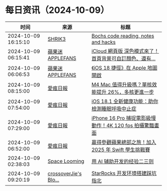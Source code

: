 ﻿# 每日资讯（2024-10-09）

|时间|来源|标题|
|---|---|---|
|2024-10-09 16:15:10|[SHRIK3](https://shrik3.com/index.xml)|[Bochs code reading, notes and hacks](https://shrik3.com/post/bochs/)|
|2024-10-09 06:15:41|[蘋果迷 APPLEFANS](https://applefans.today/feed/)|[iCloud 網頁版 深色模式來了！首頁背景可自訂顏色、還有…](https://applefans.today/2024-10-icloud-web-interface-new-features/)|
|2024-10-09 06:06:53|[蘋果迷 APPLEFANS](https://applefans.today/feed/)|[《iOS 18 捷徑》在 Apple 地圖開啟](https://applefans.today/2024-10-ios-18-shortcuts-google-maps-to-apple-maps/)|
|2024-10-09 08:15:00|[愛瘋日報](http://www.iphonetaiwan.org/feeds/posts/default)|[M4 Mac 值得升級嗎？單核效能提升 26%，多核更進一步](https://www.iphonetaiwan.org/2024/10/m4-mac-geekbench-performance.html)|
|2024-10-09 07:54:00|[愛瘋日報](http://www.iphonetaiwan.org/feeds/posts/default)|[iOS 18.1 全新健康功能：助你檢測睡眠呼吸中止症](https://www.iphonetaiwan.org/2024/10/ios-18-1-sleep-apnea-detection.html)|
|2024-10-09 07:29:00|[愛瘋日報](http://www.iphonetaiwan.org/feeds/posts/default)|[iPhone 16 Pro 捕捉電影級慢動作！4K 120 fps 拍攝驚豔畫面](https://www.iphonetaiwan.org/2024/10/iphone16-pro-slow-motion-capture.html)|
|2024-10-09 06:52:00|[愛瘋日報](http://www.iphonetaiwan.org/feeds/posts/default)|[贏得參觀蘋果總部之旅！加入 2025 年 Swift 學生挑戰賽](https://www.iphonetaiwan.org/2024/10/2025-swift-student-challenge.html)|
|2024-10-09 02:38:03|[Space Looming](http://yibie.github.io/index.xml)|[用 AI 辅助开发的经验二三则](https://www.gtdstudy.com/posts/learned-from-using-ai-develop-software/)|
|2024-10-09 09:20:19|[crossoverJie's Blo...](https://crossoverjie.top/atom.xml)|[StarRocks 开发环境搭建踩坑指北](http://crossoverjie.top/2024/10/09/ob/StarRocks-dev-env-build/)|
